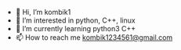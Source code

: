 - 👋 Hi, I’m kombik1
- 👀 I’m interested in python, C++, linux
- 🌱 I’m currently learning python3 C++ 
- 📫 How to reach me kombik1234561@gmail.com
